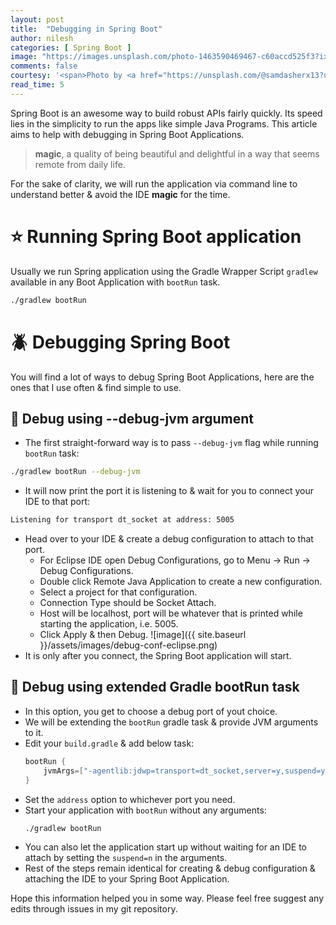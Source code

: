 ```yaml
---
layout: post
title:  "Debugging in Spring Boot"
author: nilesh
categories: [ Spring Boot ]
image: "https://images.unsplash.com/photo-1463590469467-c60accd525f3?ixlib=rb-1.2.1&ixid=MXwxMjA3fDB8MHxwaG90by1wYWdlfHx8fGVufDB8fHw%3D&auto=format&fit=crop&w=900&q=80"
comments: false
courtesy: '<span>Photo by <a href="https://unsplash.com/@samdasherx13?utm_source=unsplash&amp;utm_medium=referral&amp;utm_content=creditCopyText">Samuel Myles</a> on <a href="https://unsplash.com/s/photos/bug?utm_source=unsplash&amp;utm_medium=referral&amp;utm_content=creditCopyText">Unsplash</a></span>'
read_time: 5
---
```

Spring Boot is an awesome way to build robust APIs fairly quickly. Its speed lies in the simplicity to run the apps like simple Java Programs. This article aims to help with debugging in Spring Boot Applications.

> **magic**, a quality of being beautiful and delightful in a way that seems remote from daily life.

For the sake of clarity, we will run the application via command line to understand better & avoid the IDE **magic** for the time.

# :star: Running Spring Boot application 
Usually we run Spring application using the Gradle Wrapper Script `gradlew` available in any Boot Application with `bootRun` task.
```bash
./gradlew bootRun
```

# :beetle: Debugging Spring Boot
You will find a lot of ways to debug Spring Boot Applications, here are the ones that I use often & find simple to use.


## :pushpin: Debug using --debug-jvm argument
- The first straight-forward way is to pass `--debug-jvm` flag while running `bootRun` task:
```bash
./gradlew bootRun --debug-jvm
```
- It will now print the port it is listening to & wait for you to connect your IDE to that port:
```bash
Listening for transport dt_socket at address: 5005
```
- Head over to your IDE & create a debug configuration to attach to that port. 
  - For Eclipse IDE open Debug Configurations, go to Menu -> Run -> Debug Configurations.
  - Double click Remote Java Application to create a new configuration.
  - Select a project for that configuration.
  - Connection Type should be Socket Attach.
  - Host will be localhost, port will be whatever that is printed while starting the application, i.e. 5005.
  - Click Apply & then Debug.
    ![image]({{ site.baseurl }}/assets/images/debug-conf-eclipse.png)  
- It is only after you connect, the Spring Boot application will start.   

## :pushpin: Debug using extended Gradle bootRun task
- In this option, you get to choose a debug port of yout choice.
- We will be extending the `bootRun` gradle task & provide JVM arguments to it.
- Edit your `build.gradle` & add below task:
  ```groovy
  bootRun {
	  jvmArgs=["-agentlib:jdwp=transport=dt_socket,server=y,suspend=y,address=14001"]
  }
  ```
- Set the `address` option to whichever port you need.
- Start your application with `bootRun` without any arguments:
  ```bash
  ./gradlew bootRun
  ```
- You can also let the application start up without waiting for an IDE to attach by setting the `suspend=n` in the arguments.
- Rest of the steps remain identical for creating & debug configuration & attaching the IDE to your Spring Boot Application.

Hope this information helped you in some way. Please feel free suggest any edits through issues in my git repository.